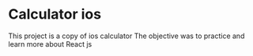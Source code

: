 # Calculator ios

This project is a copy of ios calculator
The objective was to practice and learn more about React js
